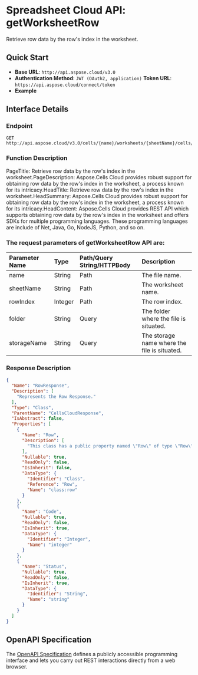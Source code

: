 # **Spreadsheet Cloud API: getWorksheetRow**

Retrieve row data by the row's index in the worksheet. 


## **Quick Start**

- **Base URL**: `http://api.aspose.cloud/v3.0`
- **Authentication Method**: `JWT (OAuth2, application)`  **Token URL**: `https://api.aspose.cloud/connect/token`
- **Example** 

## **Interface Details**

### **Endpoint** 

```
GET http://api.aspose.cloud/v3.0/cells/{name}/worksheets/{sheetName}/cells/rows/{rowIndex}
```
### **Function Description**
PageTitle:  Retrieve row data by the row's index in the worksheet.PageDescription: Aspose.Cells Cloud provides robust support for obtaining row data by the row's index in the worksheet, a process known for its intricacy.HeadTitle: Retrieve row data by the row's index in the worksheet.HeadSummary: Aspose.Cells Cloud provides robust support for obtaining row data by the row's index in the worksheet, a process known for its intricacy.HeadContent: Aspose.Cells Cloud provides REST API which supports obtaining row data by the row's index in the worksheet and offers SDKs for multiple programming languages. These programming languages are include of Net, Java, Go, NodeJS, Python, and so on.

### The request parameters of **getWorksheetRow** API are: 

| Parameter Name | Type | Path/Query String/HTTPBody | Description | 
| :- | :- | :- |:- | 
|name|String|Path|The file name.|
|sheetName|String|Path|The worksheet name.|
|rowIndex|Integer|Path|The row index.|
|folder|String|Query|The folder where the file is situated.|
|storageName|String|Query|The storage name where the file is situated.|

### **Response Description**
```json
{
  "Name": "RowResponse",
  "Description": [
    "Represents the Row Response."
  ],
  "Type": "Class",
  "ParentName": "CellsCloudResponse",
  "IsAbstract": false,
  "Properties": [
    {
      "Name": "Row",
      "Description": [
        "This class has a public property named \"Row\" of type \"Row\" with both get and set accessors."
      ],
      "Nullable": true,
      "ReadOnly": false,
      "IsInherit": false,
      "DataType": {
        "Identifier": "Class",
        "Reference": "Row",
        "Name": "class:row"
      }
    },
    {
      "Name": "Code",
      "Nullable": true,
      "ReadOnly": false,
      "IsInherit": true,
      "DataType": {
        "Identifier": "Integer",
        "Name": "integer"
      }
    },
    {
      "Name": "Status",
      "Nullable": true,
      "ReadOnly": false,
      "IsInherit": true,
      "DataType": {
        "Identifier": "String",
        "Name": "string"
      }
    }
  ]
}
```


## OpenAPI Specification

The [OpenAPI Specification](https://reference.aspose.cloud/cells/#/CellsController/GetWorksheetRow) defines a publicly accessible programming interface and lets you carry out REST interactions directly from a web browser.


